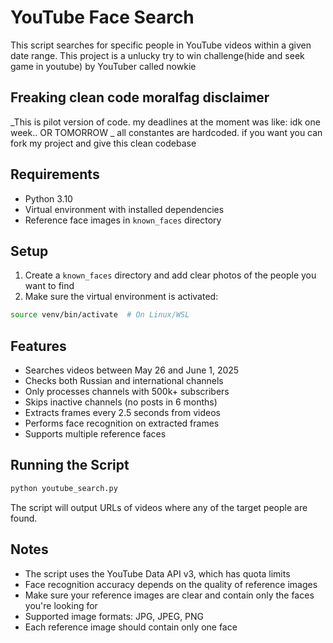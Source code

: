 # YouTube Face Search

This script searches for specific people in YouTube videos within a given date range. This project is a unlucky try to win challenge(hide and seek game in youtube) by YouTuber called nowkie

## Freaking clean code moralfag disclaimer
_This is pilot version of code. my deadlines at the moment was like: idk one week.. OR TOMORROW _
all constantes are hardcoded. if you want you can fork my project and give this clean codebase

## Requirements
- Python 3.10
- Virtual environment with installed dependencies
- Reference face images in `known_faces` directory

## Setup
1. Create a `known_faces` directory and add clear photos of the people you want to find
2. Make sure the virtual environment is activated:
```bash
source venv/bin/activate  # On Linux/WSL
```

## Features
- Searches videos between May 26 and June 1, 2025
- Checks both Russian and international channels
- Only processes channels with 500k+ subscribers
- Skips inactive channels (no posts in 6 months)
- Extracts frames every 2.5 seconds from videos
- Performs face recognition on extracted frames
- Supports multiple reference faces

## Running the Script
```bash
python youtube_search.py
```

The script will output URLs of videos where any of the target people are found.

## Notes
- The script uses the YouTube Data API v3, which has quota limits
- Face recognition accuracy depends on the quality of reference images
- Make sure your reference images are clear and contain only the faces you're looking for
- Supported image formats: JPG, JPEG, PNG
- Each reference image should contain only one face 
